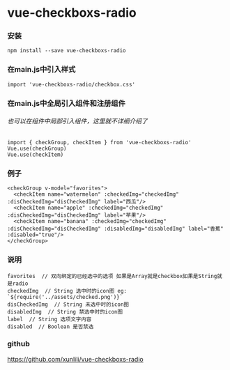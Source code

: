 # vue-checkboxs-radio

### 安装
```
npm install --save vue-checkboxs-radio
```

### 在main.js中引入样式
```
import 'vue-checkboxs-radio/checkbox.css'
```

### 在main.js中全局引入组件和注册组件
###### 也可以在组件中局部引入组件，这里就不详细介绍了
```
import { checkGroup, checkItem } from 'vue-checkboxs-radio'
Vue.use(checkGroup)
Vue.use(checkItem)
```

### 例子
```
<checkGroup v-model="favorites">
  <checkItem name="watermelon" :checkedImg="checkedImg" :disCheckedImg="disCheckedImg" label="西瓜"/>
  <checkItem name="apple" :checkedImg="checkedImg" :disCheckedImg="disCheckedImg" label="苹果"/>
  <checkItem name="banana" :checkedImg="checkedImg" :disCheckedImg="disCheckedImg" :disabledImg="disabledImg" label="香蕉" :disabled="true"/>
</checkGroup>
```

### 说明
```
favorites  // 双向绑定的已经选中的选项 如果是Array就是checkbox如果是String就是radio
checkedImg  // String 选中时的icon图 eg: `${require('../assets/checked.png')}`
disCheckedImg  // String 未选中时的icon图
disabledImg  // String 禁选中时的icon图
label  // String 选项文字内容
disabled  // Boolean 是否禁选
```
### github
https://github.com/xunlili/vue-checkboxs-radio
